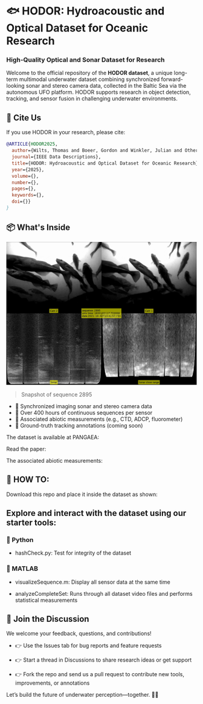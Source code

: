 # 🐟 HODOR: Hydroacoustic and Optical Dataset for Oceanic Research
### High-Quality Optical and Sonar Dataset for Research

Welcome to the official repository of the **HODOR dataset**, a unique long-term multimodal underwater dataset combining synchronized forward-looking sonar and stereo camera data, collected in the Baltic Sea via the autonomous UFO platform. HODOR supports research in object detection, tracking, and sensor fusion in challenging underwater environments.
## 📄 Cite Us

If you use HODOR in your research, please cite:
```bibtex
@ARTICLE{HODOR2025,
  author={Wilts, Thomas and Boeer, Gordon and Winkler, Julian and Others},
  journal={IEEE Data Descriptions}, 
  title={HODOR: Hydroacoustic and Optical Dataset for Oceanic Research}, 
  year={2025},
  volume={},
  number={},
  pages={},
  keywords={},
  doi={}}
}
```
## 📦 What's Inside
![Snapshot of sequence 2895](https://github.com/TAWilts/HODOR/blob/main/vlcsnap-2025-04-11-16h20m16s693.png)
> Snapshot of sequence 2895
* 🔹 Synchronized imaging sonar and stereo camera data
* 🔹 Over 400 hours of continuous sequences per sensor
* 🔹 Associated abiotic measurements (e.g., CTD, ADCP, fluorometer) 
* 🔹 Ground-truth tracking annotations (coming soon)

The dataset is available at PANGAEA:

Read the paper:

The associated abiotic measurements:


## 🚀 HOW TO:
Download this repo and place it inside the dataset as shown:

## Explore and interact with the dataset using our starter tools:
### 🐍 Python

* hashCheck.py: Test for integrity of the dataset

### 🧠 MATLAB

* visualizeSequence.m: Display all sensor data at the same time

* analyzeCompleteSet: Runs through all dataset video files and performs statistical measurements

## 💬 Join the Discussion

We welcome your feedback, questions, and contributions!

* 👉 Use the Issues tab for bug reports and feature requests

* 👉 Start a thread in Discussions to share research ideas or get support

* 👉 Fork the repo and send us a pull request to contribute new tools, improvements, or annotations


Let’s build the future of underwater perception—together. 🌊🤿
